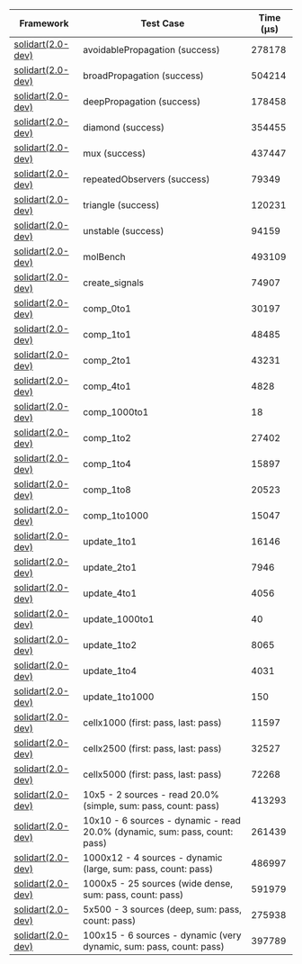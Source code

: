 | Framework | Test Case | Time (μs) |
| --- | --- | --- |
| [solidart(2.0-dev)](https://github.com/nank1ro/solidart/tree/dev) | avoidablePropagation (success) | 278178 |
| [solidart(2.0-dev)](https://github.com/nank1ro/solidart/tree/dev) | broadPropagation (success) | 504214 |
| [solidart(2.0-dev)](https://github.com/nank1ro/solidart/tree/dev) | deepPropagation (success) | 178458 |
| [solidart(2.0-dev)](https://github.com/nank1ro/solidart/tree/dev) | diamond (success) | 354455 |
| [solidart(2.0-dev)](https://github.com/nank1ro/solidart/tree/dev) | mux (success) | 437447 |
| [solidart(2.0-dev)](https://github.com/nank1ro/solidart/tree/dev) | repeatedObservers (success) | 79349 |
| [solidart(2.0-dev)](https://github.com/nank1ro/solidart/tree/dev) | triangle (success) | 120231 |
| [solidart(2.0-dev)](https://github.com/nank1ro/solidart/tree/dev) | unstable (success) | 94159 |
| [solidart(2.0-dev)](https://github.com/nank1ro/solidart/tree/dev) | molBench | 493109 |
| [solidart(2.0-dev)](https://github.com/nank1ro/solidart/tree/dev) | create_signals | 74907 |
| [solidart(2.0-dev)](https://github.com/nank1ro/solidart/tree/dev) | comp_0to1 | 30197 |
| [solidart(2.0-dev)](https://github.com/nank1ro/solidart/tree/dev) | comp_1to1 | 48485 |
| [solidart(2.0-dev)](https://github.com/nank1ro/solidart/tree/dev) | comp_2to1 | 43231 |
| [solidart(2.0-dev)](https://github.com/nank1ro/solidart/tree/dev) | comp_4to1 | 4828 |
| [solidart(2.0-dev)](https://github.com/nank1ro/solidart/tree/dev) | comp_1000to1 | 18 |
| [solidart(2.0-dev)](https://github.com/nank1ro/solidart/tree/dev) | comp_1to2 | 27402 |
| [solidart(2.0-dev)](https://github.com/nank1ro/solidart/tree/dev) | comp_1to4 | 15897 |
| [solidart(2.0-dev)](https://github.com/nank1ro/solidart/tree/dev) | comp_1to8 | 20523 |
| [solidart(2.0-dev)](https://github.com/nank1ro/solidart/tree/dev) | comp_1to1000 | 15047 |
| [solidart(2.0-dev)](https://github.com/nank1ro/solidart/tree/dev) | update_1to1 | 16146 |
| [solidart(2.0-dev)](https://github.com/nank1ro/solidart/tree/dev) | update_2to1 | 7946 |
| [solidart(2.0-dev)](https://github.com/nank1ro/solidart/tree/dev) | update_4to1 | 4056 |
| [solidart(2.0-dev)](https://github.com/nank1ro/solidart/tree/dev) | update_1000to1 | 40 |
| [solidart(2.0-dev)](https://github.com/nank1ro/solidart/tree/dev) | update_1to2 | 8065 |
| [solidart(2.0-dev)](https://github.com/nank1ro/solidart/tree/dev) | update_1to4 | 4031 |
| [solidart(2.0-dev)](https://github.com/nank1ro/solidart/tree/dev) | update_1to1000 | 150 |
| [solidart(2.0-dev)](https://github.com/nank1ro/solidart/tree/dev) | cellx1000 (first: pass, last: pass) | 11597 |
| [solidart(2.0-dev)](https://github.com/nank1ro/solidart/tree/dev) | cellx2500 (first: pass, last: pass) | 32527 |
| [solidart(2.0-dev)](https://github.com/nank1ro/solidart/tree/dev) | cellx5000 (first: pass, last: pass) | 72268 |
| [solidart(2.0-dev)](https://github.com/nank1ro/solidart/tree/dev) | 10x5 - 2 sources - read 20.0% (simple, sum: pass, count: pass) | 413293 |
| [solidart(2.0-dev)](https://github.com/nank1ro/solidart/tree/dev) | 10x10 - 6 sources - dynamic - read 20.0% (dynamic, sum: pass, count: pass) | 261439 |
| [solidart(2.0-dev)](https://github.com/nank1ro/solidart/tree/dev) | 1000x12 - 4 sources - dynamic (large, sum: pass, count: pass) | 486997 |
| [solidart(2.0-dev)](https://github.com/nank1ro/solidart/tree/dev) | 1000x5 - 25 sources (wide dense, sum: pass, count: pass) | 591979 |
| [solidart(2.0-dev)](https://github.com/nank1ro/solidart/tree/dev) | 5x500 - 3 sources (deep, sum: pass, count: pass) | 275938 |
| [solidart(2.0-dev)](https://github.com/nank1ro/solidart/tree/dev) | 100x15 - 6 sources - dynamic (very dynamic, sum: pass, count: pass) | 397789 |
